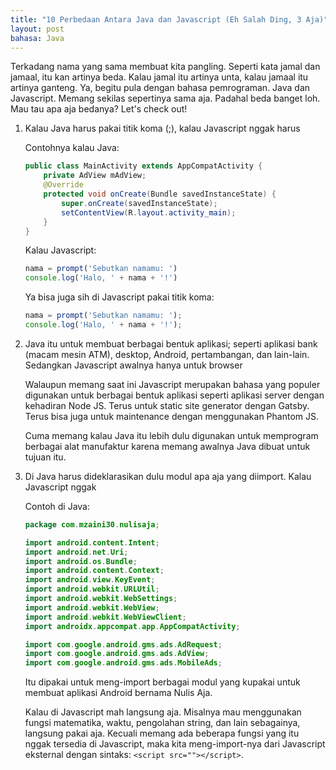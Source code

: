 ```yaml
---
title: "10 Perbedaan Antara Java dan Javascript (Eh Salah Ding, 3 Aja)"
layout: post
bahasa: Java
---
```


Terkadang nama yang sama membuat kita pangling. Seperti kata jamal dan jamaal, itu kan artinya beda. Kalau jamal itu artinya unta, kalau jamaal itu artinya ganteng. Ya, begitu pula dengan bahasa pemrograman. Java dan Javascript. Memang sekilas sepertinya sama aja. Padahal beda banget loh. Mau tau apa aja bedanya? Let's check out!

1. Kalau Java harus pakai titik koma (;), kalau Javascript nggak harus

	Contohnya kalau Java:

	```java
	public class MainActivity extends AppCompatActivity {
	    private AdView mAdView;
	    @Override
	    protected void onCreate(Bundle savedInstanceState) {
	        super.onCreate(savedInstanceState);
	        setContentView(R.layout.activity_main);
		}
	}
	```

	Kalau Javascript:

	```javascript
	nama = prompt('Sebutkan namamu: ')
	console.log('Halo, ' + nama + '!')
	```

	Ya bisa juga sih di Javascript pakai titik koma:

	```javascript
	nama = prompt('Sebutkan namamu: ');
	console.log('Halo, ' + nama + '!');
	```

2. Java itu untuk membuat berbagai bentuk aplikasi; seperti aplikasi bank (macam mesin ATM), desktop, Android, pertambangan, dan lain-lain. Sedangkan Javascript awalnya hanya untuk browser

	Walaupun memang saat ini Javascript merupakan bahasa yang populer digunakan untuk berbagai bentuk aplikasi seperti aplikasi server dengan kehadiran Node JS. Terus untuk static site generator dengan Gatsby. Terus bisa juga untuk maintenance dengan menggunakan Phantom JS. 

	Cuma memang kalau Java itu lebih dulu digunakan untuk memprogram berbagai alat manufaktur karena memang awalnya Java dibuat untuk tujuan itu.

3. Di Java harus dideklarasikan dulu modul apa aja yang diimport. Kalau Javascript nggak

	Contoh di Java:

	```java
	package com.mzaini30.nulisaja;

	import android.content.Intent;
	import android.net.Uri;
	import android.os.Bundle;
	import android.content.Context;
	import android.view.KeyEvent;
	import android.webkit.URLUtil;
	import android.webkit.WebSettings;
	import android.webkit.WebView;
	import android.webkit.WebViewClient;
	import androidx.appcompat.app.AppCompatActivity;
	
	import com.google.android.gms.ads.AdRequest;
	import com.google.android.gms.ads.AdView;
	import com.google.android.gms.ads.MobileAds;
	```

	Itu dipakai untuk meng-import berbagai modul yang kupakai untuk membuat aplikasi Android bernama Nulis Aja.

	Kalau di Javascript mah langsung aja. Misalnya mau menggunakan fungsi matematika, waktu, pengolahan string, dan lain sebagainya, langsung pakai aja. Kecuali memang ada beberapa fungsi yang itu nggak tersedia di Javascript, maka kita meng-import-nya dari Javascript eksternal dengan sintaks: `<script src=""></script>`.